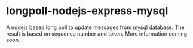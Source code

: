# longpoll-nodejs-express-mysql
A nodejs based long poll to update messages from mysql database.
The result is based on sequence number and token. 
More information coming soon.
